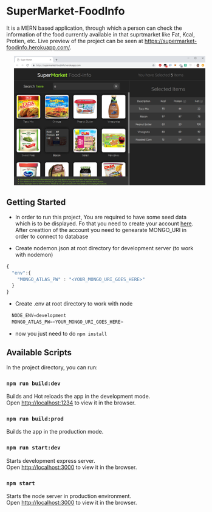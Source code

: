 # SuperMarket-FoodInfo
It is a MERN based application, through which a person can check the information of the food currently available in that suprtmarket like Fat, Kcal, Protien, etc. Live preview of the project can be seen at https://supermarket-foodinfo.herokuapp.com/.

<p align="center">
  <img src="https://github.com/AwesomeChap/supermarket/blob/master/public/images/demo.png" width="800" hspace="20">
</p>

## Getting Started

* In order to run this project, You are required to have some seed data which is to be displayed. Fo that you need to create your account [here](https://www.mongodb.com/cloud/atlas). After creattion of the account you need to genearate MONGO_URI in order to connect to database

* Create nodemon.json at root directory for development server (to work with nodemon)

```javascript
{
  "env":{
    "MONGO_ATLAS_PW" : "<YOUR_MONGO_URI_GOES_HERE>"
  }
}
```

* Create .env at root directory to work with node 

```javascript
  NODE_ENV=development
  MONGO_ATLAS_PW=<YOUR_MONGO_URI_GOES_HERE>
```

* now you just need to do `npm install`

## Available Scripts

In the project directory, you can run:

### `npm run build:dev`

Builds and Hot reloads the app in the development mode.<br>
Open [http://localhost:1234](http://localhost:1234) to view it in the browser.

### `npm run build:prod`

Builds the app in the production mode.<br>

### `npm run start:dev`

Starts development express server.<br>
Open [http://localhost:3000](http://localhost:3000) to view it in the browser.

### `npm start`

Starts the node server in production environment.<br>
Open [http://localhost:3000](http://localhost:3000) to view it in the browser.


